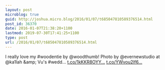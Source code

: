 ```yaml
---
layout: post
microblog: true
guid: http://joshua.micro.blog/2016/01/07/t685047810589376514.html
post_id: 36370
date: 2016-01-07T21:38:20+1100
lastmod: 2019-07-30T17:41:25+1100
type: post
url: /2016/01/07/t685047810589376514.html
---
```

I really love my #woodentie by @woodthumb! Photo by @evernewstudio at @ka1lah &amp;amp; Vu's #wedd… [t.co/1kKKR8OYY...](https://t.co/1kKKR8OYY6) [t.co/YWvou2lf6...](https://t.co/YWvou2lf6X)
